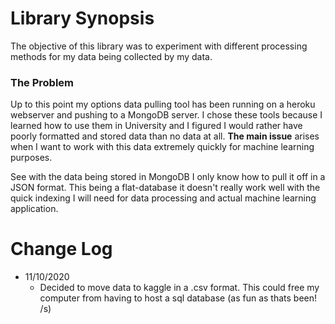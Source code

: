 # Library Synopsis
The objective of this library was to experiment with different processing methods for my data being collected by my
data.

### The Problem
Up to this point my options data pulling tool has been running on a heroku webserver and pushing to a MongoDB server. I 
chose these tools because I learned how to use them in University and I figured I would rather have poorly formatted and
stored data than no data at all. **The main issue** arises when I want to work with this data extremely quickly for
machine learning purposes.

See with the data being stored in MongoDB I only know how to pull it off in a JSON format. This being a flat-database it
doesn't really work well with the quick indexing I will need for data processing and actual machine learning application.
 
 
 
 # Change Log
 
 - 11/10/2020
    - Decided to move data to kaggle in a .csv format. This could free my computer from having to host a sql database 
    (as fun as thats been! /s)